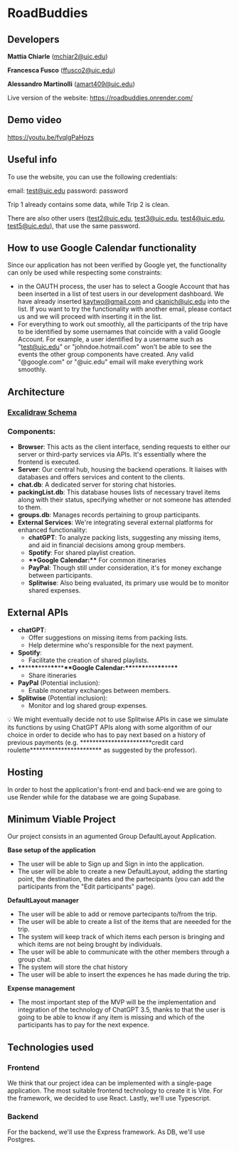 # RoadBuddies

## Developers

**Mattia Chiarle** (mchiar2@uic.edu)

**Francesca Fusco** (ffusco2@uic.edu)

**Alessandro Martinolli** (amart409@uic.edu)

Live version of the website: https://roadbuddies.onrender.com/
## **Demo video**
https://youtu.be/fvqlgPaHozs
## **Useful info**
To use the website, you can use the following credentials:

email: test@uic.edu
password: password

Trip 1 already contains some data, while Trip 2 is clean.

There are also other users (test2@uic.edu, test3@uic.edu, test4@uic.edu, test5@uic.edu), that use the same password.

## **How to use Google Calendar functionality**
Since our application has not been verified by Google yet, the functionality can only be used while respecting some constraints:
- in the OAUTH process, the user has to select a Google Account that has been inserted in a list of test users in our development dashboard. We have already inserted kaytwo@gmail.com and ckanich@uic.edu into the list. If you want to try the functionality with another email, please contact us and we will proceed with inserting it in the list.
- For everything to work out smoothly, all the participants of the trip have to be identified by some usernames that coincide with a valid Google Account. For example, a user identified by a username such as "test@uic.edu" or "johndoe.hotmail.com" won't be able to see the events the other group components have created. Any valid "@google.com" or "@uic.edu" email will make everything work smoothly.

## **Architecture**

### **[Excalidraw Schema](https://excalidraw.com/#room=f10af5de26ece127e176,UnIVdGmzzvY2r0Riw1S62Q)**

### **Components:**

- **Browser**: This acts as the client interface, sending requests to either our server or third-party services via APIs. It's essentially where the frontend is executed.
- **Server**: Our central hub, housing the backend operations. It liaises with databases and offers services and content to the clients.
- **chat.db**: A dedicated server for storing chat histories.
- **packingList.db**: This database houses lists of necessary travel items along with their status, specifying whether or not someone has attended to them.
- **groups.db**: Manages records pertaining to group participants.
- **External Services**: We're integrating several external platforms for enhanced functionality:
  - **chatGPT**: To analyze packing lists, suggesting any missing items, and aid in financial decisions among group members.
  - **Spotify**: For shared playlist creation.
  - **\*\***Google Calendar:**\*\*** For common itineraries
  - **PayPal**: Though still under consideration, it's for money exchange between participants.
  - **Splitwise**: Also being evaluated, its primary use would be to monitor shared expenses.

## **External APIs**

- **chatGPT**:
  - Offer suggestions on missing items from packing lists.
  - Help determine who's responsible for the next payment.
- **Spotify**:
  - Facilitate the creation of shared playlists.
- **\*\***\*\***\*\***\*\*\*\***\*\***\*\***\*\***Google Calendar:**\*\***\*\***\*\***\*\*\*\***\*\***\*\***\*\***
  - Share itineraries
- **PayPal** (Potential inclusion):
  - Enable monetary exchanges between members.
- **Splitwise** (Potential inclusion):
  - Monitor and log shared group expenses.

<aside>
💡 We might eventually decide not to use Splitwise APIs in case we  simulate its functions by using ChatGPT APIs along with some algorithm of our choice in order to decide who has to pay next based on a history of previous payments (e.g. ***********************credit card roulette*********************** as suggested by the professor).

</aside>

## Hosting

In order to host the application's front-end and back-end we are going to use Render while for the database we are going Supabase.

## Minimum Viable Project

Our project consists in an agumented Group DefaultLayout Application.

**Base setup of the application**

- The user will be able to Sign up and Sign in into the application.
- The user will be able to create a new DefaultLayout, adding the starting point, the destination, the dates and the partecipants (you can add the participants from the "Edit participants" page).

**DefaultLayout manager**

- The user will be able to add or remove partecipants to/from the trip.
- The user will be able to create a list of the items that are neeeded for the trip.
- The system will keep track of which items each person is bringing and which items are not being brought by individuals.
- The user will be able to communicate with the other members through a group chat.
- The system will store the chat history
- The user will be able to insert the expences he has made during the trip.

**Expense management**

- The most important step of the MVP will be the implementation and integration of the technology of ChatGPT 3.5, thanks to that the user is going to be able to know if any item is missing and which of the participants has to pay for the next expence.

## Technologies used

### Frontend

We think that our project idea can be implemented with a single-page application. The most suitable frontend technology to create it is Vite. For the framework, we decided to use React. Lastly, we'll use Typescript.

### Backend

For the backend, we'll use the Express framework. As DB, we'll use Postgres.
